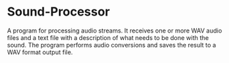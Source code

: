 # Sound-Processor
A program for processing audio streams. It receives
one or more WAV audio files and a text file with a description of what needs to be done with the sound. The program performs audio conversions and saves the result to a WAV format output file.
